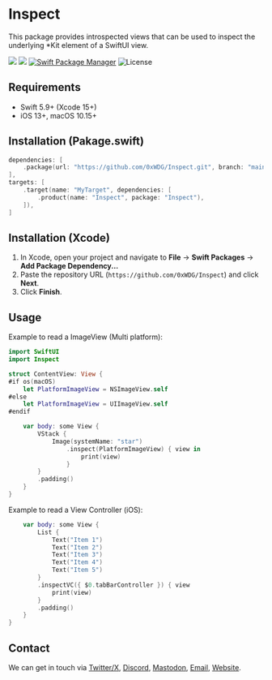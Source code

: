 # Inspect

This package provides introspected views that can be used to inspect the underlying \*Kit element of a SwiftUI view.

[![](https://img.shields.io/endpoint?url=https%3A%2F%2Fswiftpackageindex.com%2Fapi%2Fpackages%2F0xWDG%2FInspect%2Fbadge%3Ftype%3Dplatforms)](https://swiftpackageindex.com/0xWDG/Inspect)
[![](https://img.shields.io/endpoint?url=https%3A%2F%2Fswiftpackageindex.com%2Fapi%2Fpackages%2F0xWDG%2FInspect%2Fbadge%3Ftype%3Dswift-versions)](https://swiftpackageindex.com/0xWDG/Inspect)
[![Swift Package Manager](https://img.shields.io/badge/SPM-compatible-brightgreen.svg)](https://swift.org/package-manager)
![License](https://img.shields.io/github/license/0xWDG/Inspect)

## Requirements

- Swift 5.9+ (Xcode 15+)
- iOS 13+, macOS 10.15+

## Installation (Pakage.swift)

```swift
dependencies: [
    .package(url: "https://github.com/0xWDG/Inspect.git", branch: "main"),
],
targets: [
    .target(name: "MyTarget", dependencies: [
        .product(name: "Inspect", package: "Inspect"),
    ]),
]
```

## Installation (Xcode)

1. In Xcode, open your project and navigate to **File** → **Swift Packages** → **Add Package Dependency...**
2. Paste the repository URL (`https://github.com/0xWDG/Inspect`) and click **Next**.
3. Click **Finish**.

## Usage

Example to read a ImageView (Multi platform):

```swift
import SwiftUI
import Inspect

struct ContentView: View {
#if os(macOS)
    let PlatformImageView = NSImageView.self
#else
    let PlatformImageView = UIImageView.self
#endif

    var body: some View {
        VStack {
            Image(systemName: "star")
                .inspect(PlatformImageView) { view in
                    print(view)
                }
        }
        .padding()
    }
}
```

Example to read a View Controller (iOS):

```swift
    var body: some View {
        List {
            Text("Item 1")
            Text("Item 2")
            Text("Item 3")
            Text("Item 4")
            Text("Item 5")
        }
        .inspectVC({ $0.tabBarController }) { view
            print(view)
        }
        .padding()
    }
}
```

## Contact

We can get in touch via [Twitter/X](https://twitter.com/0xWDG), [Discord](https://discordapp.com/users/918438083861573692), [Mastodon](https://mastodon.social/@0xWDG), [Email](mailto:email+oss@wesleydegroot.nl), [Website](https://wesleydegroot.nl).
